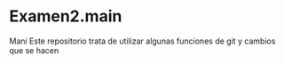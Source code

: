 # Examen2.main
 Mani
Este repositorio trata de utilizar algunas funciones de git y cambios que se hacen